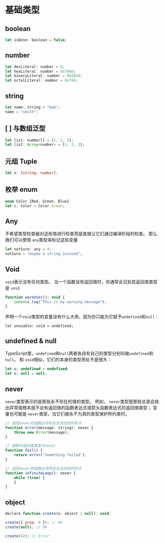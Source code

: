 # 基础类型

## boolean

```javascript
let isDone: boolean = false;
```

## number

```javascript
let decLiteral: number = 6;
let hexLiteral: number = 0xf00d;
let binaryLiteral: number = 0b1010;
let octalLiteral: number = 0o744;
```

## string

```javascript
let name: string = "bob";
name = "smith";
```

## \[ ] 与数组泛型

```javascript
let list: number[] = [1, 2, 3];
let list: Array<number> = [1, 2, 3];
```

## 元组 Tuple

```typescript
let x: [string, number];
```

## 枚举 enum

```typescript
enum Color {Red, Green, Blue}
let c: Color = Color.Green;
```

## Any

不希望类型检查器对这些值进行检查而是直接让它们通过编译阶段的检查。 那么我们可以使用 `any`类型来标记这些变量

```javascript
let notSure: any = 4;
notSure = "maybe a string instead";
```

## Void

`void`表示没有任何类型。 当一个函数没有返回值时，你通常会见到其返回值类型是 `void`

```javascript
function warnUser(): void {
    console.log("This is my warning message");
}
```

声明一个`void`类型的变量没有什么大用，因为你只能为它赋予`undefined`和`null`：

```
let unusable: void = undefined;
```

## undefined & null

TypeScript里，`undefined`和`null`两者各自有自己的类型分别叫做`undefined`和`null`。 和 `void`相似，它们的本身的类型用处不是很大：

```javascript
let u: undefined = undefined;
let n: null = null;
```

## never

`never`类型表示的是那些永不存在的值的类型。 例如， `never`类型是那些总是会抛出异常或根本就不会有返回值的函数表达式或箭头函数表达式的返回值类型； 变量也可能是 `never`类型，当它们被永不为真的类型保护所约束时。

```javascript
// 返回never的函数必须存在无法达到的终点
function error(message: string): never {
    throw new Error(message);
}

// 推断的返回值类型为never
function fail() {
    return error("Something failed");
}

// 返回never的函数必须存在无法达到的终点
function infiniteLoop(): never {
    while (true) {
    }
}
```

## object

```javascript
declare function create(o: object | null): void;

create({ prop: 0 }); // OK
create(null); // OK

create(42); // Error
```

